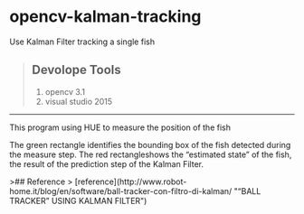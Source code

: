 # opencv-kalman-tracking
Use Kalman Filter tracking a single fish 
>## Devolope Tools
> 1.  opencv 3.1
> 2.  visual studio 2015
---
<p>This program using HUE to measure the position of the fish</p>
<p>The green rectangle identifies the bounding box of the fish detected during the measure step. The red rectangleshows the “estimated state” of the fish, the result of the prediction step of the Kalman Filter.</p>
>## Reference
>                 [reference](http://www.robot-home.it/blog/en/software/ball-tracker-con-filtro-di-kalman/ "“BALL TRACKER” USING KALMAN FILTER")
